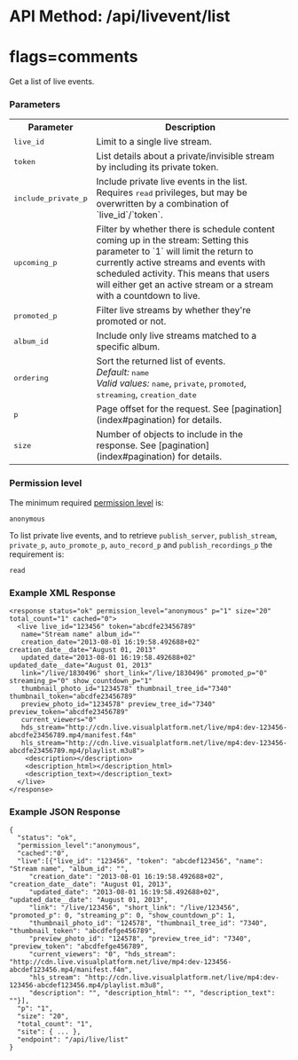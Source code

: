 # API Method: /api/livevent/list
# flags=comments

Get a list of live events.

### Parameters


<table class="pretty">
  <tr><th>Parameter</th><th>Description</th></tr>

  <tr>
    <td>
      <tt>live_id</tt> 
    </td>
    <td>
      Limit to a single live stream.
    </td>
  </tr>

  <tr>
    <td>
      <tt>token</tt> 
    </td>
    <td>
      List details about a private/invisible stream by including its private token.
    </td>
  </tr>

  <tr>
    <td>
      <tt>include_private_p</tt> 
    </td>
    <td>
      Include private live events in the list. Requires <tt>read</tt> privileges, but may be overwritten by a combination of `live_id`/`token`.
    </td>
  </tr>

  <tr>
    <td>
      <tt>upcoming_p</tt> 
    </td>
    <td>
      Filter by whether there is schedule content coming up in the stream: Setting this parameter to `1` will limit the return to currently active streams and events with scheduled activity. This means that users will either get an active stream or a stream with a countdown to live.
    </td>
  </tr>

  <tr>
    <td>
      <tt>promoted_p</tt>
    </td>
    <td>
      Filter live streams by whether they're promoted or not.
    </td>
  </tr>

  <tr>
    <td>
      <tt>album_id</tt>
    </td>
    <td>
      Include only live streams matched to a specific album.
    </td>
  </tr>

  <tr>
    <td>
      <tt>ordering</tt>
    </td>
    <td>
      Sort the returned list of events.<br/>
      <i>Default:</i> <tt>name</tt><br/>
      <i>Valid values:</i> <tt>name</tt>, <tt>private</tt>, <tt>promoted</tt>, <tt>streaming</tt>, <tt>creation_date</tt>
    </td>
  </tr>

  <tr>
    <td>
      <tt>p</tt>
    </td>
    <td>
      Page offset for the request. See [pagination](index#pagination) for details.
    </td>
  </tr>

  <tr>
    <td>
      <tt>size</tt>
    </td>
    <td>
      Number of objects to include in the response. See [pagination](index#pagination) for details.
    </td>
  </tr>
</table>



### Permission level 

The minimum required [permission level](index#permission-level) is:

    anonymous

To list private live events, and to retrieve `publish_server`, `publish_stream`, `private_p`, `auto_promote_p`, `auto_record_p` and `publish_recordings_p` the requirement is:

    read

### Example XML Response

    <response status="ok" permission_level="anonymous" p="1" size="20" total_count="1" cached="0">
      <live live_id="123456" token="abcdfe23456789" 
       name="Stream name" album_id="" 
       creation_date="2013-08-01 16:19:58.492688+02" creation_date__date="August 01, 2013" 
       updated_date="2013-08-01 16:19:58.492688+02" updated_date__date="August 01, 2013" 
       link="/live/1830496" short_link="/live/1830496" promoted_p="0" streaming_p="0" show_countdown_p="1" 
       thumbnail_photo_id="1234578" thumbnail_tree_id="7340" thumbnail_token="abcdfe23456789" 
       preview_photo_id="1234578" preview_tree_id="7340" preview_token="abcdfe23456789" 
       current_viewers="0" 
       hds_stream="http://cdn.live.visualplatform.net/live/mp4:dev-123456-abcdfe23456789.mp4/manifest.f4m" 
       hls_stream="http://cdn.live.visualplatform.net/live/mp4:dev-123456-abcdfe23456789.mp4/playlist.m3u8">
        <description></description>
        <description_html></description_html>
        <description_text></description_text>
      </live>
    </response>


### Example JSON Response

    {
      "status": "ok", 
      "permission_level":"anonymous",
      "cached":"0",
      "live":[{"live_id": "123456", "token": "abcdef123456", "name": "Stream name", "album_id": "", 
         "creation_date": "2013-08-01 16:19:58.492688+02", "creation_date__date": "August 01, 2013", 
         "updated_date": "2013-08-01 16:19:58.492688+02", "updated_date__date": "August 01, 2013", 
         "link": "/live/123456", "short_link": "/live/123456", "promoted_p": 0, "streaming_p": 0, "show_countdown_p": 1, 
         "thumbnail_photo_id": "124578", "thumbnail_tree_id": "7340", "thumbnail_token": "abcdfefge456789", 
         "preview_photo_id": "124578", "preview_tree_id": "7340", "preview_token": "abcdfefge456789", 
         "current_viewers": "0", "hds_stream": "http://cdn.live.visualplatform.net/live/mp4:dev-123456-abcdef123456.mp4/manifest.f4m", 
         "hls_stream": "http://cdn.live.visualplatform.net/live/mp4:dev-123456-abcdef123456.mp4/playlist.m3u8", 
         "description": "", "description_html": "", "description_text": ""}],
      "p": "1",
      "size": "20",
      "total_count": "1",
      "site": { ... },
      "endpoint": "/api/live/list"
    }   
